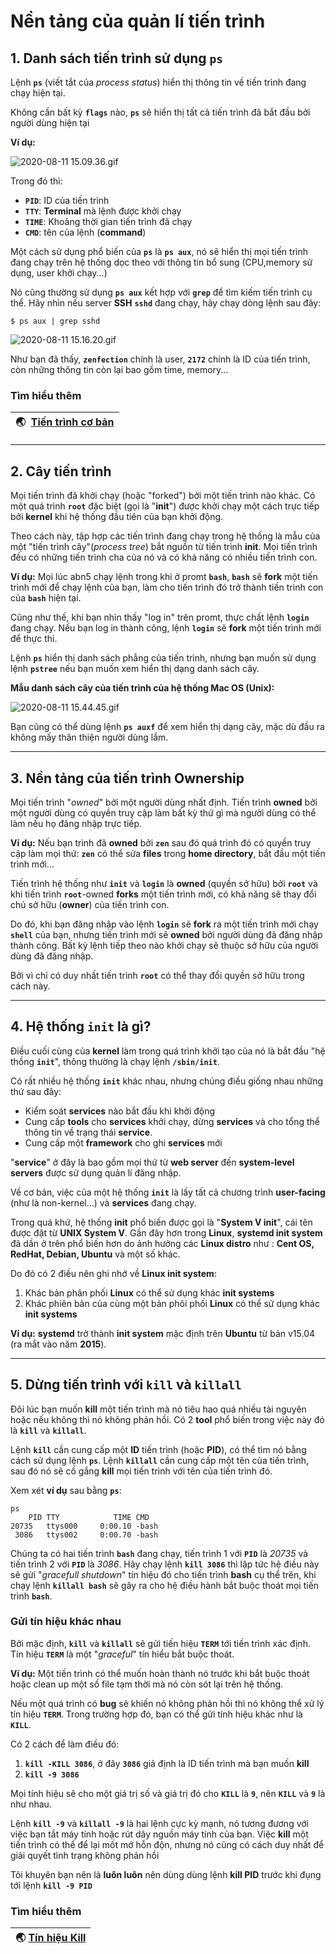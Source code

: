 # Nền tảng của quản lí tiến trình

## 1. Danh sách tiến trình sử dụng **`ps`**

Lệnh **`ps`** (viết tắt của *process status*) hiển thị thông tin về tiến trình đang chạy hiện tại.

Không cần bất kỳ **`flags`** nào, **`ps`** sẽ hiển thị tất cả tiến trình đã bắt đầu bởi người dùng hiện tại

**Ví dụ:**    

![2020-08-11 15.09.36.gif](https://raw.githubusercontent.com/Zenfection/Image/master/2020/08/11-15-10-01-2020-08-11%2015.09.36.gif)

Trong đó thì:

- **`PID`**: ID của tiến trình
- **`TTY`**: **Terminal** mà lệnh được khởi chạy
- **`TIME`**: Khoảng thời gian tiến trình đã chạy
- **`CMD`**: tên của lệnh (**command**)

Một cách sử dụng phổ biến của **`ps`** là **`ps aux`**, nó sẽ hiển thị mọi tiến trình đang chạy trên hệ thống dọc theo với thông tin bổ sung (CPU,memory sử dụng, user khởi chạy...)

Nó cũng thường sử dụng **`ps aux`** kết hợp với **`grep`** để tìm kiếm tiến trình cụ thể. Hãy nhìn nếu server **SSH** **`sshd`** đang chạy, hãy chạy dòng lệnh sau đây:

```shell
$ ps aux | grep sshd
```

![2020-08-11 15.16.20.gif](https://raw.githubusercontent.com/Zenfection/Image/master/2020/08/11-15-17-28-2020-08-11%2015.16.20.gif)

Như bạn đã thấy, **`zenfection`** chính là user, **`2172`** chính là ID của tiến trình, còn những thông tin còn lại bao gồm time,  memory...

### Tìm hiểu thêm

| 🌏  [Tiến trình cơ bản](http://www.tldp.org/LDP/intro-linux/html/sect_04_01.html) |
| --------------------------------------------------------------------------------- |

---

## 2. Cây tiến trình

Mọi tiến trình đã khởi chạy (hoặc "forked") bởi một tiến trình nào khác. Có một quá trình **`root`** đặc biệt (gọi là "**init**") được khởi chạy một cách trực tiếp bởi **kernel** khi hệ thống đầu tiên của bạn khởi động.

Theo cách này, tập hợp các tiến trình đang chạy trong hệ thống là mẫu của một "tiến trình cây"(*process tree*) bắt nguồn từ tiến trình **init**. Mọi tiến trình đều có những tiến trình cha của nó và có khả năng có nhiều tiến trình con.

**Ví dụ:** Mọi lúc abn5 chạy lệnh trong khi ở promt **`bash`**, **`bash`** sẽ **fork** một tiến trình mới để chạy lệnh của bạn, làm cho tiến trình đó trở thành tiến trình con của **`bash`** hiện tại.

Cũng như thế, khi bạn nhìn thấy "log in" trên promt, thực chất lệnh **`login`** đang chạy. Nếu bạn log in thành công, lệnh **`login`** sẽ **fork** một tiến trình mới để thực thi.

Lệnh **`ps`** hiển thị danh sách phẳng của tiến trình, nhưng bạn muốn sử dụng lệnh **`pstree`** nếu bạn muốn xem hiển thị dạng danh sách cây.

**Mẫu danh sách cây của tiến trình của hệ thống Mac OS (Unix):**

![2020-08-11 15.44.45.gif](https://raw.githubusercontent.com/Zenfection/Image/master/2020/08/11-15-45-40-2020-08-11%2015.44.45.gif)

Bạn cũng có thể dùng lệnh **`ps auxf`** để xem hiển thị dạng cây, mặc dù đầu ra không mấy thân thiện người dùng lắm.

---

## 3. Nền tảng của tiến trình Ownership

Mọi tiến trình "*owned*" bởi một người dùng nhất định. Tiến trình **owned** bởi một người dùng có quyền truy cập làm bất kỳ thứ gì mà người dùng có thể làm nếu họ đăng nhập trực tiếp.

**Ví dụ:** Nếu bạn trình đã **owned** bởi **`zen`** sau đó quá trình đó có quyền truy cập làm mọi thứ: **`zen`** có thể sửa **files** trong **home directory**, bắt đầu một tiến trình mới...

Tiến trình hệ thống như **`init`** và **`login`** là **owned** (quyền sở hữu) bởi **`root`** và khi tiến trình **`root`**-owned **forks** một tiến trình mới, có khả năng sẽ thay đổi chủ sở hữu (**owner**) của tiến trình con.

Do đó, khi bạn đăng nhập vào lệnh **`login`** sẽ **fork** ra một tiến trình mới chạy **`shell`** của bạn, nhưng tiến trình mới sẽ **owned** bởi người dùng đã đăng nhập thành công. Bất kỳ lệnh tiếp theo nào khởi chạy sẽ thuộc sở hữu của người dùng đã đăng nhập.

Bởi vì chỉ có duy nhất tiến trình **`root`** có thể thay đổi quyền sở hữu trong cách này.

---

## 4. Hệ thống **`init`** là gì?

Điều cuối cùng của **kernel** làm trong quá trình khởi tạo của nó là bắt đầu "hệ thồng **`init`**", thông thường là chạy lệnh **``/sbin/init``**.

Có rất nhiều hệ thống **`init`** khác nhau, nhưng chúng điều giống nhau những thứ sau đây:

- Kiểm soát **services** nào bắt đầu khi khởi động
- Cung cấp **tools** cho **services** khởi chạy, dừng **services** và cho tổng thể thông tin về trạng thái **service**.
- Cung cấp một **framework** cho ghi **services** mới

"**service**" ở đây là bao gồm mọi thứ từ **web server** đến **system-level servers** được sử dụng quản lí đăng nhập.

Về cơ bản, việc của một hệ thống **`init`** là lấy tất cả chương trình **user-facing** (như là non-kernel...) và **services** đang chạy.

Trong quá khứ, hệ thống **init** phổ biến được gọi là "**System V init**", cái tên được đặt từ **UNIX System V**. Gần đây hơn trong **Linux**, **systemd init system** đã dần ở trên phổ biến hơn do ảnh hưởng các **Linux distro** như : **Cent OS, RedHat, Debian, Ubuntu** và một số khác.

Do đó có 2 điều nên ghi nhớ về **Linux init system**:

1. Khác bản phân phối **Linux** có thể sử dụng khác **init systems**
2. Khác phiên bản của cùng một bản phôi phối **Linux** có thể sử dụng khác **init systems**

**Ví dụ:** **systemd** trở thành **init system** mặc định trên **Ubuntu** từ bản v15.04 (ra mắt vào năm **2015**).

---

## 5. Dừng tiến trình với **`kill`** và **`killall`**

Đôi lúc bạn muốn **kill** một tiến trình mà nó tiêu hao quá nhiều tài nguyên hoặc nếu không thì nó không phản hồi. Có 2 **tool** phổ biến trong việc này đó là **`kill`** và **`killall`**.

Lệnh **`kill`** cần cung cấp một **ID** tiến trình (hoặc **PID**), có thể tìm nó bằng cách sử dụng lệnh **`ps`**. Lệnh **`killall`** cần cung cấp một tên của tiến trình, sau đó nó sẽ cố gắng **kill** mọi tiến trình với tên của tiến trình đó.

Xem xét **ví dụ** sau bằng **`ps`**:

```shell
ps
    PID TTY            TIME CMD
20735   ttys000     0:00.10 -bash
 3086   ttys002     0:00.70 -bash
```

Chúng ta có hai tiến trình **`bash`** đang chạy, tiến trình 1 với **`PID`** là *20735* và tiến trình 2 với **`PID`** là *3086*. Hãy chạy lệnh **`kill 3086`** thì lập tức hệ điều này sẽ gửi "*gracefull shutdown*" tín hiệu đó cho tiến trình **bash** cụ thể trên, khi chạy lệnh **`killall bash`** sẽ gây ra cho hệ điều hành bắt buộc thoát mọi tiến trình **`bash`**.

### Gửi tín hiệu khác nhau

Bởi mặc định, **`kill`** và **`killall`** sẽ gửi tiến hiệu **`TERM`** tới tiến trình xác định. Tín hiệu **`TERM`** là một "*graceful*" tín hiểu bắt buộc thoát.

**Ví dụ:** Một tiến trình có thể muốn hoàn thành nó trước khi bắt buộc thoát hoặc clean up một số file tạm thời mà nó còn sót lại trên hệ thống.

Nếu một quá trình có **bug** sẽ khiến nó không phản hồi thì nó không thể xử lý tín hiệu **`TERM`**. Trong trường hợp đó, bạn có thể gửi tính hiệu khác như là **`KILL`**.

Có 2 cách để làm điều đó:

1. **`kill -KILL 3086`**, ở đây **`3086`** giả định là ID tiến trình mà bạn muốn **kill**
2. **`kill -9 3086`**

Mọi tính hiệu sẽ cho một giá trị số và giá trị đó cho **`KILL`** là **`9`**, nên **`KILL`** và **`9`** là như nhau.

Lệnh **`kill -9`** và **`killall -9`** là hai lệnh cực kỳ mạnh, nó tương đương với việc bạn tắt máy tính hoặc rút dây nguồn máy tính của bạn. Việc **kill** một tiến trình có thể để lại mốt mớ hỗn độn, nhưng nó cũng có cách duy nhất để giải quyết tình trạng không phản hồi

Tôi khuyên bạn nên là **luôn luôn** nên dùng dùng lệnh **kill PID** trước khi đụng tới lệnh **`kill -9 PID`**

### Tìm hiểu thêm

| 🌏 [Tín hiệu Kill](http://tldp.org/LDP/Bash-Beginners-Guide/html/sect_12_01.html) |
| --------------------------------------------------------------------------------- |





